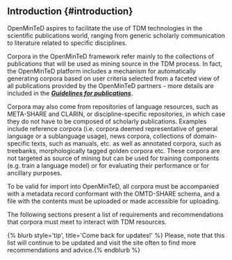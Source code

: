 ## ​Introduction {#introduction}

OpenMinTeD aspires to facilitate the use of TDM technologies in the scientific publications world, ranging from generic scholarly communication to literature related to specific disciplines.

Corpora in the OpenMinTeD framework refer mainly to the collections of publications that will be used as mining source in the TDM process. In fact, the OpenMinTeD platform includes a mechanism for automatically generating corpora based on user criteria selected from a faceted view of all publications provided by the OpenMinTeD partners - more details are included in the **_[Guidelines for publications](/guidelines_for_providers_of_publications/README.md)_**.

Corpora may also come from repositories of language resources, such as META-SHARE and CLARIN, or discipline-specific repositories, in which case they do not have to be composed of scholarly publications. Examples include reference corpora (i.e. corpora deemed representative of general language or a sublanguage usage), news corpora, collections of domain-specific texts, such as manuals, etc. as well as annotated corpora, such as treebanks, morphologically tagged golden corpora etc. These corpora are not targeted as source of mining but can be used for training components (e.g. train a language model) or for evaluating their performance or for ancillary purposes.

To be valid for import into OpenMinTeD, all corpora must be accompanied with a metadata record conformant with the OMTD-SHARE schema, and a file with the contents must be uploaded or made accessible for uploading.

The following sections present a list of requirements and recommendations that corpora must meet to interact with TDM resources. 

{% blurb style='tip', title='Come back for updates!' %}
Please, note that this list will continue to be updated and visit the site often to find more recommendations and advice.{% endblurb %}




